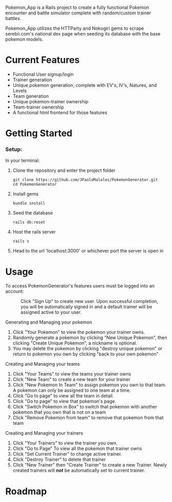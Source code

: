 Pokemon_App is a Rails project to create a fully functional Pokemon encounter and battle simulator complete with random/custom trainer battles.

Pokemon_App utilizes the HTTParty and Nokogiri gems to scrape serebii.com's national dex page when seeding its database with the base pokemon models. 
<h1> Current Features</h1>
<ul>
  <li> Functional User signup/login </li>
  <li> Trainer generation </li>
  <li> Unique pokemon generation, complete with EV's, IV's, Natures, and Levels  </li>
  <li> Team generation </li>
  <li> Unique pokemon-trainer ownership </li>
  <li> Team-trainer ownership </li>
  <li> A functional html frontend for those features </li>
</ul>

<h1> Getting Started </h1>
<h3> Setup:</h3>
In your terminal:
<div></div>
<ol>
<li>Clone the repository and enter the project folder
<pre><code>git clone https://github.com/JPaoloMaloles/PokemonGenerator.git
cd PokemonGenerator
</code></pre></li>
<li>Install gems
<pre><code>bundle install
</code></pre></li>
<li>Seed the database
<pre><code>rails db:reset
</code></pre></li>
<li>Host the rails server
<pre><code>rails s
</code></pre></li>
<li>Head to the url 'localhost:3000' or whichever port the server is open in</li>
</ol>

<h1> Usage </h1>
To access PokemonGenerator's features users must be logged into an account:
<ol>
  <ul>Click "Sign Up" to create new user. Upon successful completion, you will be automatically signed in and a default trainer will be assigned active to your user.</ul>
</ol>
Generating and Managing your pokemon
<ol>
  <li>Click "Your Pokemon" to view the pokemon your trainer owns.</li> 
  <li>Randomly generate a pokemon by clicking "New Unique Pokemon", then clicking "Create Unique Pokemon", a nickname is optional.</li>
  <li>You may delete the pokemon by clicking "destroy unique pokemon" or return to pokemon you own by clicking "back to your own pokemon"</li>
</ol>
Creating and Managing your teams
<ol>
  <li>Click "Your Teams" to view the teams your trainer owns</li>
  <li>Click "New Team" to create a new team for your trainer</li>
  <li>Click "New Pokemon In Team" to assign pokemon you own to that team. A pokemon can only be assigned to one team at a time.</li>
  <li>Click "Go to page" to view all the team in detail.</li>
  <li>Click "Go to page" to view that pokemon's page.</li>
  <li>Click "Switch Pokemon in Box" to switch that pokemon with another pokemon that you own that is not on a team</li>
  <li>Click "Remove Pokemon from team" to remove that pokemon from that team</li>
</ol>
Creating and Managing your trainers
  <ol>
  <li>Click "Your Trainers" to view the trainer you own.</li>
  <li>Click "Go to Page" To view all the pokemon that trainer owns</li>
  <li>Click "Set Current Trainer" to change active trainer.</li>
  <li>Click "Destroy Trainer" to delete that trainer</li>
  <li>Click "New Trainer" then "Create Trainer" to create a new Trainer. Newly created trainers will <i><b>not</b></i> be automatically set to current trainer.</li>
  
  
  
</ol>

<h1> Roadmap</h1>
